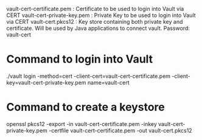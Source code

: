 vault-cert-certificate.pem : Certificate to be used to login into Vault via CERT
vault-cert-private-key.pem : Private Key to be used to login into Vault via CERT
vault-cert.pkcs12 : Key store containing both private key and certificate. Will be used by Java applications to connect vault.
Password: vault-cert


Command to login into Vault
===========================
./vault login -method=cert -client-cert=vault-cert-certificate.pem -client-key=vault-cert-private-key.pem name=vault-cert


Command to create a keystore
============================
openssl pkcs12 -export -in vault-cert-certificate.pem -inkey vault-cert-private-key.pem -certfile vault-cert-certificate.pem -out vault-cert.pkcs12